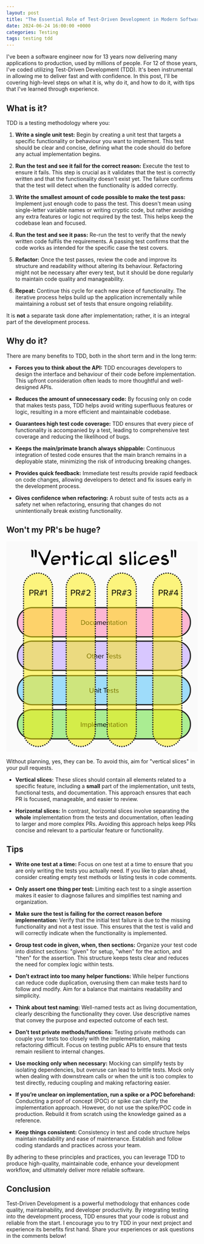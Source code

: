```yaml
---
layout: post
title: "The Essential Role of Test-Driven Development in Modern Software Engineering"
date: 2024-06-24 16:00:00 +0000
categories: Testing
tags: testing tdd
---
```


I've been a software engineer now for 13 years now delivering many applications to production, used by millions of
people. For 12 of those years, I've coded utilizing Test-Driven Development (TDD). It's been instrumental in allowing me
to deliver fast and with confidence. In this post, I'll be covering high-level steps on what it is, why do it, and how
to do it, with tips that I've learned through experience.

## What is it?

TDD is a testing methodology where you:

1. **Write a single unit test:** Begin by creating a unit test that targets a specific functionality or behaviour you
   want to implement. This test should be clear and concise, defining what the code should do before any actual
   implementation begins.

2. **Run the test and see it fail for the correct reason:** Execute the test to ensure it fails. This step is crucial as
   it validates that the test is correctly written and that the functionality doesn't exist yet. The failure confirms
   that the test will detect when the functionality is added correctly.

3. **Write the smallest amount of code possible to make the test pass:** Implement just enough code to pass the test.
   This doesn't mean using single-letter variable names or writing cryptic code, but rather avoiding any extra features
   or logic not required by the test. This helps keep the codebase lean and focused.

4. **Run the test and see it pass:** Re-run the test to verify that the newly written code fulfils the requirements. A
   passing test confirms that the code works as intended for the specific case the test covers.

5. **Refactor:** Once the test passes, review the code and improve its structure and readability without altering its
   behaviour. Refactoring might not be necessary after every test, but it should be done regularly to maintain code
   quality and manageability.

6. **Repeat:** Continue this cycle for each new piece of functionality. The iterative process helps build up the
   application incrementally while maintaining a robust set of tests that ensure ongoing reliability.

It is **not** a separate task done after implementation; rather, it is an integral part of the development process.

## Why do it?

There are many benefits to TDD, both in the short term and in the long term:

- **Forces you to think about the API:** TDD encourages developers to design the interface and behaviour of their code
  before implementation. This upfront consideration often leads to more thoughtful and well-designed APIs.

- **Reduces the amount of unnecessary code:** By focusing only on code that makes tests pass, TDD helps avoid writing
  superfluous features or logic, resulting in a more efficient and maintainable codebase.

- **Guarantees high test code coverage:** TDD ensures that every piece of functionality is accompanied by a test,
  leading to comprehensive test coverage and reducing the likelihood of bugs.

- **Keeps the main/primate branch always shippable:** Continuous integration of tested code ensures that the main branch
  remains in a deployable state, minimizing the risk of introducing breaking changes.

- **Provides quick feedback:** Immediate test results provide rapid feedback on code changes, allowing developers to
  detect and fix issues early in the development process.

- **Gives confidence when refactoring:** A robust suite of tests acts as a safety net when refactoring, ensuring that
  changes do not unintentionally break existing functionality.

## Won't my PR's be huge?

![vertical-slices](/images/tdd-vertical-slices.png)

Without planning, yes, they can be. To avoid this, aim for "vertical slices" in your pull requests.

- **Vertical slices:** These slices should contain all elements related to a specific feature, including a **small**
  part of the implementation, unit tests, functional tests, and documentation. This approach ensures that each PR is
  focused, manageable, and easier to review.

- **Horizontal slices:** In contrast, horizontal slices involve separating the **whole** implementation from the tests
  and documentation, often leading to larger and more complex PRs. Avoiding this approach helps keep PRs concise and
  relevant to a particular feature or functionality.

## Tips

- **Write one test at a time:** Focus on one test at a time to ensure that you are only writing the tests you actually
  need. If you like to plan ahead, consider creating empty test methods or listing tests in code comments.

- **Only assert one thing per test:** Limiting each test to a single assertion makes it easier to diagnose failures and
  simplifies test naming and organization.

- **Make sure the test is failing for the correct reason before implementation:** Verify that the initial test failure
  is due to the missing functionality and not a test issue. This ensures that the test is valid and will correctly
  indicate when the functionality is implemented.

- **Group test code in given, when, then sections:** Organize your test code into distinct sections: "given" for
  setup, "when" for the action, and "then" for the assertion. This structure keeps tests clear and reduces the need for
  complex logic within tests.

- **Don’t extract into too many helper functions:** While helper functions can reduce code duplication, overusing them
  can make tests hard to follow and modify. Aim for a balance that maintains readability and simplicity.

- **Think about test naming:** Well-named tests act as living documentation, clearly describing the functionality they
  cover. Use descriptive names that convey the purpose and expected outcome of each test.

- **Don’t test private methods/functions:** Testing private methods can couple your tests too closely with the
  implementation, making refactoring difficult. Focus on testing public APIs to ensure that tests remain resilient to
  internal changes.

- **Use mocking only when necessary:** Mocking can simplify tests by isolating dependencies, but overuse can lead to
  brittle tests. Mock only when dealing with downstream calls or when the unit is too complex to test directly, reducing
  coupling and making refactoring easier.

- **If you’re unclear on implementation, run a spike or a POC beforehand:** Conducting a proof of concept (POC) or spike
  can clarify the implementation approach. However, do not use the spike/POC code in production. Rebuild it from scratch
  using the knowledge gained as a reference.

- **Keep things consistent:** Consistency in test and code structure helps maintain readability and ease of maintenance.
  Establish and follow coding standards and practices across your team.

By adhering to these principles and practices, you can leverage TDD to produce high-quality, maintainable code, enhance
your development workflow, and ultimately deliver more reliable software.

## Conclusion

Test-Driven Development is a powerful methodology that enhances code quality, maintainability, and developer
productivity. By integrating testing into the development process, TDD ensures that your code is robust and reliable
from the start. I encourage you to try TDD in your next project and experience its benefits first hand. Share your
experiences or ask questions in the comments below!